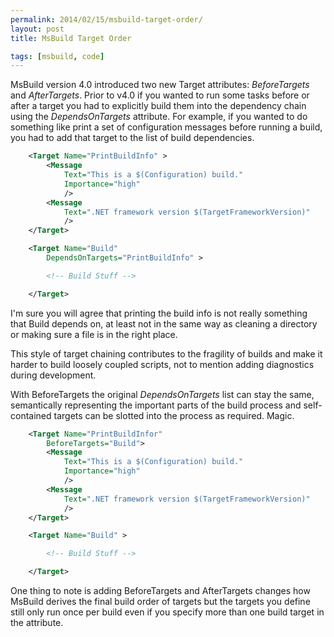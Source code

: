 ```yaml
---
permalink: 2014/02/15/msbuild-target-order/
layout: post
title: MsBuild Target Order

tags: [msbuild, code]
---
```


MsBuild version 4.0 introduced two new Target attributes: _BeforeTargets_
and _AfterTargets_. Prior to v4.0 if you wanted to run some tasks before or
after a target you had to explicitly build them into the dependency chain
using the _DependsOnTargets_ attribute. For example, if you wanted to do
something like print a set of configuration messages before running a build,
you had to add that target to the list of build dependencies.

```xml
    <Target Name="PrintBuildInfo" >
    	<Message
    		Text="This is a $(Configuration) build."
    		Importance="high"
    		/>
    	<Message
    		Text=".NET framework version $(TargetFrameworkVersion)"
    		/>
    </Target>

    <Target Name="Build"
    	DependsOnTargets="PrintBuildInfo" >

    	<!-- Build Stuff -->

    </Target>
```

I'm sure you will agree that printing the build info is not really something
that Build depends on, at least not in the same way as cleaning a directory or
making sure a file is in the right place.

This style of target chaining contributes to the fragility of builds and
make it harder to build loosely coupled scripts, not to mention adding diagnostics
during development.

With BeforeTargets the original _DependsOnTargets_ list can stay the same,
semantically representing the important parts of the build process and self-contained
targets can be slotted into the process as required. Magic.

```xml
    <Target Name="PrintBuildInfor"
    	BeforeTargets="Build">
    	<Message
    		Text="This is a $(Configuration) build."
    		Importance="high"
    		/>
    	<Message
    		Text=".NET framework version $(TargetFrameworkVersion)"
    		/>
    </Target>

    <Target Name="Build" >

    	<!-- Build Stuff -->

    </Target>
```

One thing to note is adding BeforeTargets and AfterTargets changes how MsBuild
derives the final build order of targets but the targets you define still
only run once per build even if you specify more than one build target in
the attribute.
